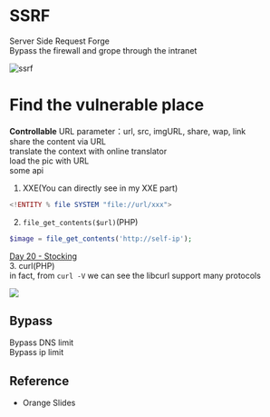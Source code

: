# SSRF
Server Side Request Forge  
Bypass the firewall and grope through the intranet  

![ssrf](https://github.com/shinmao/Web-Security-Learning/blob/master/SSRF/screenshot/SSRF.png)

# Find the vulnerable place
**Controllable** URL parameter：url, src, imgURL, share, wap, link  
share the content via URL  
translate the context with online translator  
load the pic with URL  
some api  
1. XXE(You can directly see in my XXE part)  
```php
<!ENTITY % file SYSTEM "file://url/xxx">
```
2. `file_get_contents($url)`(PHP)  
```php
$image = file_get_contents('http://self-ip');
```
[Day 20 - Stocking](https://www.ripstech.com/php-security-calendar-2017/#day-20)  
3. curl(PHP)  
in fact, from `curl -V` we can see the libcurl support many protocols  

![](https://farm2.staticflickr.com/1774/43295065584_6cfa758570_m.jpg)

## Bypass  
Bypass DNS limit  
Bypass ip limit

## Reference
* Orange Slides
